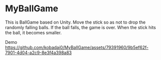 # MyBallGame
This is BallGame based on Unity.
Move the stick so as not to drop the randomly falling balls. If the ball falls, the game is over. When the stick hits the ball, it becomes smaller.

Demo
https://github.com/kobadai0/MyBallGame/assets/79391960/9b5ef62f-7901-4d04-a2c9-8e3f4a398a83

